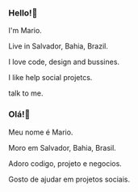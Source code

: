 ### Hello!👋

I'm Mario.

Live in Salvador, Bahia, Brazil. 

I love code, design and bussines.  

I like help social projetcs. 

talk to me.


### Olá!👋

Meu nome é Mario.

Moro em Salvador, Bahia, Brasil. 

Adoro codigo, projeto e negocios.

Gosto de ajudar em projetos sociais.
